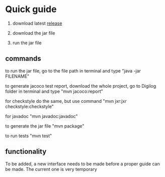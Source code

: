 # Quick guide

1. download latest [release](https://github.com/kalmikko/ot-harjoitustyo/releases)

2. download the jar file

3. run the jar file

## commands

to run the jar file, go to the file path in terminal and type "java -jar FILENAME"

to generate jacoco test report, download the whole project, go to Digilog folder in terminal and type "mvn jacoco:report"

for checkstyle do the same, but use command "mvn jxr:jxr checkstyle:checkstyle"

for javadoc "mvn javadoc:javadoc"

to generate the jar file "mvn package"

to run tests "mvn test"

## functionality

To be added, a new interface needs to be made before a proper guide can be made. The current one is very temporary
